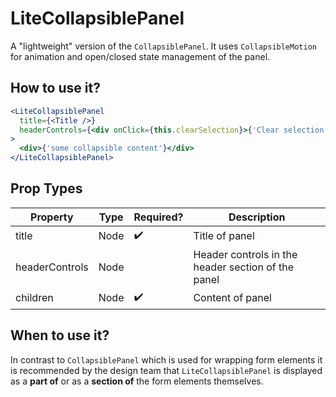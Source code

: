 # LiteCollapsiblePanel

A "lightweight" version of the `CollapsiblePanel`. It uses `CollapsibleMotion`
for animation and open/closed state management of the panel.

## How to use it?

```jsx
<LiteCollapsiblePanel
  title={<Title />}
  headerControls={<div onClick={this.clearSelection}>{'Clear selection'}</div>}
>
  <div>{'some collapsible content'}</div>
</LiteCollapsiblePanel>
```

## Prop Types

| Property       | Type | Required? | Description                                        |
| -------------- | ---- | --------- | -------------------------------------------------- |
| title          | Node | ✔️        | Title of panel                                     |
| headerControls | Node |           | Header controls in the header section of the panel |
| children       | Node | ✔️        | Content of panel                                   |

## When to use it?

In contrast to `CollapsiblePanel` which is used for wrapping form elements it is
recommended by the design team that `LiteCollapsiblePanel` is displayed as a
**part of** or as a **section of** the form elements themselves.
